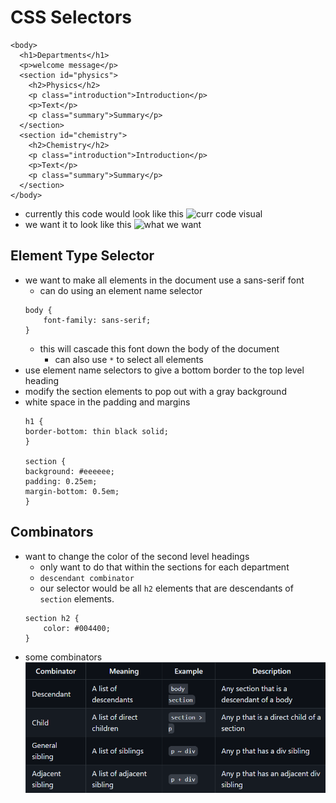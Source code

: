 # CSS Selectors
```
<body>
  <h1>Departments</h1>
  <p>welcome message</p>
  <section id="physics">
    <h2>Physics</h2>
    <p class="introduction">Introduction</p>
    <p>Text</p>
    <p class="summary">Summary</p>
  </section>
  <section id="chemistry">
    <h2>Chemistry</h2>
    <p class="introduction">Introduction</p>
    <p>Text</p>
    <p class="summary">Summary</p>
  </section>
</body>
```
- currently this code would look like this
![curr code visual](https://github.com/webprogramming260/.github/raw/main/profile/css/selectors/cssSelectorBase.jpg)
- we want it to look like this
![what we want](https://github.com/webprogramming260/.github/raw/main/profile/css/selectors/cssSelectorFinal.jpg)

## Element Type Selector
- we want to make all elements in the document use a sans-serif font
    - can do using an element name selector
    ```
    body {
        font-family: sans-serif;
    }
    ```
    - this will cascade this font down the body of the document
        - can also use `*` to select all elements
- use element name selectors to give a bottom border to the top level heading
- modify the section elements to pop out with a gray background
- white space in the padding and margins
    ```
    h1 {
    border-bottom: thin black solid;
    }

    section {
    background: #eeeeee;
    padding: 0.25em;
    margin-bottom: 0.5em;
    }
    ```

## Combinators
- want to change the color of the second level headings
    - only want to do that within the sections for each department
    - `descendant combinator`
    - our selector would be all `h2` elements that are descendants of `section` elements.
    ```
    section h2 {
        color: #004400;
    }
    ```
- some combinators
![combinators](images/combinators.png)